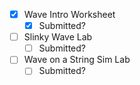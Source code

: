 - [x] Wave Intro Worksheet
	- [x] Submitted?
- [ ] Slinky Wave Lab
	- [ ] Submitted?
- [ ] Wave on a String Sim Lab
	- [ ] Submitted?
